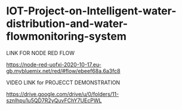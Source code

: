 # IOT-Project-on-Intelligent-water-distribution-and-water-flowmonitoring-system

LINK FOR NODE RED FLOW

https://node-red-uofxi-2020-10-17.eu-gb.mybluemix.net/red/#flow/ebeef68a.6a3fc8

VIDEO LINK for PROJECCT DEMONSTRATION

https://drive.google.com/drive/u/0/folders/11-sznlhpu1u5QD7R2yQuvFChY7UEcPWL
